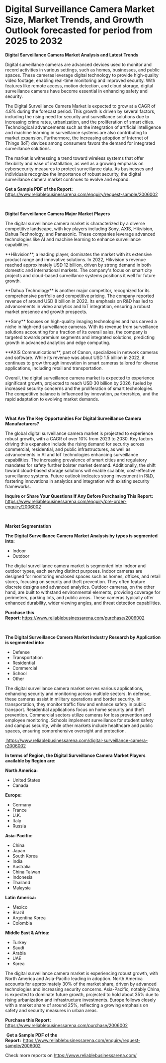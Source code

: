 <p><h1>Digital Surveillance Camera Market Size, Market Trends, and Growth Outlook forecasted for period from 2025 to 2032</h1></p><p><strong>Digital Surveillance Camera Market Analysis and Latest Trends</strong></p>
<p><p>Digital surveillance cameras are advanced devices used to monitor and record activities in various settings, such as homes, businesses, and public spaces. These cameras leverage digital technology to provide high-quality video footage, enabling real-time monitoring and improved security. With features like remote access, motion detection, and cloud storage, digital surveillance cameras have become essential in enhancing safety and security.</p><p>The Digital Surveillance Camera Market is expected to grow at a CAGR of 4.8% during the forecast period. This growth is driven by several factors, including the rising need for security and surveillance solutions due to increasing crime rates, urbanization, and the proliferation of smart cities. Technological advancements such as the integration of artificial intelligence and machine learning in surveillance systems are also contributing to market expansion. Furthermore, the increasing adoption of Internet of Things (IoT) devices among consumers favors the demand for integrated surveillance solutions. </p><p>The market is witnessing a trend toward wireless systems that offer flexibility and ease of installation, as well as a growing emphasis on cybersecurity measures to protect surveillance data. As businesses and individuals recognize the importance of robust security, the digital surveillance camera market continues to evolve and expand.</p></p>
<p><strong>Get a Sample PDF of the Report:&nbsp;</strong> <a href="https://www.reliablebusinessarena.com/enquiry/request-sample/2006002?utm_campaign=3577&utm_medium=2&utm_source=Github&utm_content=ia&utm_term=06042025&utm_id=digital-surveillance-camera">https://www.reliablebusinessarena.com/enquiry/request-sample/2006002</a></p>
<p>&nbsp;</p>
<p><strong>Digital Surveillance Camera Major Market Players</strong></p>
<p><p>The digital surveillance camera market is characterized by a diverse competitive landscape, with key players including Sony, AXIS, Hikvision, Dahua Technology, and Panasonic. These companies leverage advanced technologies like AI and machine learning to enhance surveillance capabilities.</p><p>**Hikvision**, a leading player, dominates the market with its extensive product range and innovative solutions. In 2022, Hikvision's revenue reached approximately USD 12 billion, driven by strong demand in both domestic and international markets. The company's focus on smart city projects and cloud-based surveillance systems positions it well for future growth.</p><p>**Dahua Technology** is another major competitor, recognized for its comprehensive portfolio and competitive pricing. The company reported revenue of around USD 8 billion in 2022. Its emphasis on R&D has led to advancements in video analytics and IoT integration, ensuring a robust market presence and growth prospects.</p><p>**Sony** focuses on high-quality imaging technologies and has carved a niche in high-end surveillance cameras. With its revenue from surveillance solutions accounting for a fraction of its overall sales, the company is targeted towards premium segments and integrated solutions, predicting growth in advanced analytics and edge computing.</p><p>**AXIS Communications**, part of Canon, specializes in network cameras and software. While its revenue was about USD 1.5 billion in 2022, it continues to grow through innovation in smart cameras tailored for diverse applications, including retail and transportation.</p><p>Overall, the digital surveillance camera market is expected to experience significant growth, projected to reach USD 30 billion by 2026, fueled by increased security concerns and the proliferation of smart technologies. The competitive balance is influenced by innovation, partnerships, and the rapid adaptation to evolving market demands.</p></p>
<p>&nbsp;</p>
<p><strong>What Are The Key Opportunities For Digital Surveillance Camera Manufacturers?</strong></p>
<p><p>The global digital surveillance camera market is projected to experience robust growth, with a CAGR of over 10% from 2023 to 2030. Key factors driving this expansion include the rising demand for security across commercial, residential, and public infrastructures, as well as advancements in AI and IoT technologies enhancing surveillance capabilities. The increasing prevalence of smart cities and regulatory mandates for safety further bolster market demand. Additionally, the shift toward cloud-based storage solutions will enable scalable, cost-effective surveillance systems. Future outlook indicates strong investment in R&D, fostering innovations in analytics and integration with existing security frameworks.</p></p>
<p><strong>Inquire or Share Your Questions If Any Before Purchasing This Report:</strong> <a href="https://www.reliablebusinessarena.com/enquiry/pre-order-enquiry/2006002?utm_campaign=3577&utm_medium=2&utm_source=Github&utm_content=ia&utm_term=06042025&utm_id=digital-surveillance-camera">https://www.reliablebusinessarena.com/enquiry/pre-order-enquiry/2006002</a></p>
<p>&nbsp;</p>
<p><strong>Market Segmentation</strong></p>
<p><strong>The Digital Surveillance Camera Market Analysis by types is segmented into:</strong></p>
<p><ul><li>Indoor</li><li>Outdoor</li></ul></p>
<p><p>The digital surveillance camera market is segmented into indoor and outdoor types, each serving distinct purposes. Indoor cameras are designed for monitoring enclosed spaces such as homes, offices, and retail stores, focusing on security and theft prevention. They often feature discrete designs and advanced analytics. Outdoor cameras, on the other hand, are built to withstand environmental elements, providing coverage for perimeters, parking lots, and public areas. These cameras typically offer enhanced durability, wider viewing angles, and threat detection capabilities.</p></p>
<p><strong>Purchase this Report:&nbsp;</strong><a href="https://www.reliablebusinessarena.com/purchase/2006002?utm_campaign=3577&utm_medium=2&utm_source=Github&utm_content=ia&utm_term=06042025&utm_id=digital-surveillance-camera">https://www.reliablebusinessarena.com/purchase/2006002</a></p>
<p>&nbsp;</p>
<p><strong>The Digital Surveillance Camera Market Industry Research by Application is segmented into:</strong></p>
<p><ul><li>Defense</li><li>Transportation</li><li>Residential</li><li>Commercial</li><li>School</li><li>Other</li></ul></p>
<p><p>The digital surveillance camera market serves various applications, enhancing security and monitoring across multiple sectors. In defense, these cameras assist in military operations and border security. In transportation, they monitor traffic flow and enhance safety in public transport. Residential applications focus on home security and theft prevention. Commercial sectors utilize cameras for loss prevention and employee monitoring. Schools implement surveillance for student safety and campus security, while other markets include healthcare and public spaces, ensuring comprehensive oversight and protection.</p></p>
<p><a href="https://www.reliablebusinessarena.com/digital-surveillance-camera-r2006002?utm_campaign=3577&utm_medium=2&utm_source=Github&utm_content=ia&utm_term=06042025&utm_id=digital-surveillance-camera">&nbsp;https://www.reliablebusinessarena.com/digital-surveillance-camera-r2006002</a></p>
<p><strong>In terms of Region, the Digital Surveillance Camera Market Players available by Region are:</strong></p>
<p>
    <p> <strong> North America: </strong>
        <ul>
            <li>United States</li>
            <li>Canada</li>
        </ul>
        </p> 
    <p> <strong> Europe: </strong>
        <ul>
            <li>Germany</li>
            <li>France</li>
            <li>U.K.</li>
            <li>Italy</li>
            <li>Russia</li>
        </ul>
        </p> 
    <p> <strong> Asia-Pacific: </strong>
        <ul>
            <li>China</li>
            <li>Japan</li>
            <li>South Korea</li>
            <li>India</li>
            <li>Australia</li>
            <li>China Taiwan</li>
            <li>Indonesia</li>
            <li>Thailand</li>
            <li>Malaysia</li>
        </ul>
        </p> 
    <p> <strong> Latin America: </strong>
        <ul>
            <li>Mexico</li>
            <li>Brazil</li>
            <li>Argentina Korea</li>
            <li>Colombia</li>
        </ul>
        </p> 
    <p> <strong> Middle East & Africa: </strong>
        <ul>
            <li>Turkey</li>
            <li>Saudi</li>
            <li>Arabia</li>
            <li>UAE</li>
            <li>Korea</li>
        </ul>
    </p>
    </p>
<p><p>The digital surveillance camera market is experiencing robust growth, with North America and Asia-Pacific leading in adoption. North America accounts for approximately 30% of the market share, driven by advanced technologies and increasing security concerns. Asia-Pacific, notably China, is expected to dominate future growth, projected to hold about 35% due to rising urbanization and infrastructure investments. Europe follows closely with a market share of around 25%, reflecting a growing emphasis on safety and security measures in urban areas.</p></p>
<p><strong>Purchase this Report: </strong><a href="https://www.reliablebusinessarena.com/purchase/2006002?utm_campaign=3577&utm_medium=2&utm_source=Github&utm_content=ia&utm_term=06042025&utm_id=digital-surveillance-camera">https://www.reliablebusinessarena.com/purchase/2006002</a></p>
<p>&nbsp;<strong>Get a Sample PDF of the Report:&nbsp;&nbsp;</strong><a href="https://www.reliablebusinessarena.com/enquiry/request-sample/2006002?utm_campaign=3577&utm_medium=2&utm_source=Github&utm_content=ia&utm_term=06042025&utm_id=digital-surveillance-camera">https://www.reliablebusinessarena.com/enquiry/request-sample/2006002</a></p>
<p><strong></strong></p>
<p>Check more reports on <a href="https://www.reliablebusinessarena.com/?utm_campaign=3577&utm_medium=2&utm_source=Github&utm_content=ia&utm_term=06042025&utm_id=digital-surveillance-camera">https://www.reliablebusinessarena.com/</a></p>
